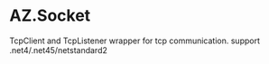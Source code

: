 # AZ.Socket
TcpClient and TcpListener wrapper for tcp communication. support .net4/.net45/netstandard2
